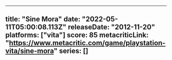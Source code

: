 
---
title: "Sine Mora"
date: "2022-05-11T05:00:08.113Z"
releaseDate: "2012-11-20"
platforms: ["vita"]
score: 85
metacriticLink: "https://www.metacritic.com/game/playstation-vita/sine-mora"
series: []
---
